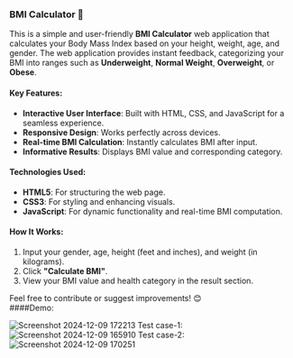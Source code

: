 ### BMI Calculator 🧮

This is a simple and user-friendly **BMI Calculator** web application that calculates your Body Mass Index based on your height, weight, age, and gender. The web application provides instant feedback, categorizing your BMI into ranges such as **Underweight**, **Normal Weight**, **Overweight**, or **Obese**.

#### Key Features:
- **Interactive User Interface**: Built with HTML, CSS, and JavaScript for a seamless experience.
- **Responsive Design**: Works perfectly across devices.
- **Real-time BMI Calculation**: Instantly calculates BMI after input.
- **Informative Results**: Displays BMI value and corresponding category.

#### Technologies Used:
- **HTML5**: For structuring the web page.
- **CSS3**: For styling and enhancing visuals.
- **JavaScript**: For dynamic functionality and real-time BMI computation.

#### How It Works:
1. Input your gender, age, height (feet and inches), and weight (in kilograms).
2. Click **"Calculate BMI"**.
3. View your BMI value and health category in the result section.

Feel free to contribute or suggest improvements! 😊  
####Demo:

![Screenshot 2024-12-09 172213](https://github.com/user-attachments/assets/fed0db9f-abc4-43fe-a42b-b6c7c575007d)
Test case-1:
![Screenshot 2024-12-09 165910](https://github.com/user-attachments/assets/1e253525-992b-44dd-bdea-00f175dda23d)
Test case-2:
![Screenshot 2024-12-09 170251](https://github.com/user-attachments/assets/d6601196-1bbc-43f0-abf7-3bca72b902f8)

